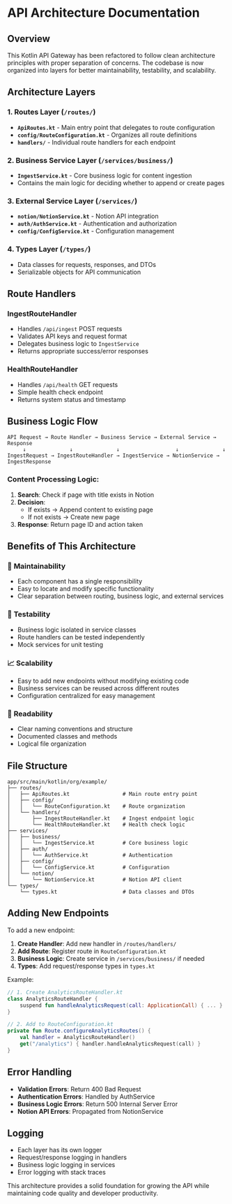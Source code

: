 # API Architecture Documentation

## Overview

This Kotlin API Gateway has been refactored to follow clean architecture principles with proper separation of concerns. The codebase is now organized into layers for better maintainability, testability, and scalability.

## Architecture Layers

### 1. **Routes Layer** (`/routes/`)
- **`ApiRoutes.kt`** - Main entry point that delegates to route configuration
- **`config/RouteConfiguration.kt`** - Organizes all route definitions
- **`handlers/`** - Individual route handlers for each endpoint

### 2. **Business Service Layer** (`/services/business/`)
- **`IngestService.kt`** - Core business logic for content ingestion
- Contains the main logic for deciding whether to append or create pages

### 3. **External Service Layer** (`/services/`)
- **`notion/NotionService.kt`** - Notion API integration
- **`auth/AuthService.kt`** - Authentication and authorization
- **`config/ConfigService.kt`** - Configuration management

### 4. **Types Layer** (`/types/`)
- Data classes for requests, responses, and DTOs
- Serializable objects for API communication

## Route Handlers

### IngestRouteHandler
- Handles `/api/ingest` POST requests
- Validates API keys and request format
- Delegates business logic to `IngestService`
- Returns appropriate success/error responses

### HealthRouteHandler
- Handles `/api/health` GET requests  
- Simple health check endpoint
- Returns system status and timestamp

## Business Logic Flow

```
API Request → Route Handler → Business Service → External Service → Response
     ↓              ↓              ↓                  ↓              ↓
IngestRequest → IngestRouteHandler → IngestService → NotionService → IngestResponse
```

### Content Processing Logic:
1. **Search**: Check if page with title exists in Notion
2. **Decision**: 
   - If exists → Append content to existing page
   - If not exists → Create new page
3. **Response**: Return page ID and action taken

## Benefits of This Architecture

### 🔧 **Maintainability**
- Each component has a single responsibility
- Easy to locate and modify specific functionality
- Clear separation between routing, business logic, and external services

### 🧪 **Testability** 
- Business logic isolated in service classes
- Route handlers can be tested independently
- Mock services for unit testing

### 📈 **Scalability**
- Easy to add new endpoints without modifying existing code
- Business services can be reused across different routes
- Configuration centralized for easy management

### 🎯 **Readability**
- Clear naming conventions and structure
- Documented classes and methods
- Logical file organization

## File Structure

```
app/src/main/kotlin/org/example/
├── routes/
│   ├── ApiRoutes.kt                 # Main route entry point
│   ├── config/
│   │   └── RouteConfiguration.kt    # Route organization
│   └── handlers/
│       ├── IngestRouteHandler.kt    # Ingest endpoint logic
│       └── HealthRouteHandler.kt    # Health check logic
├── services/
│   ├── business/
│   │   └── IngestService.kt         # Core business logic
│   ├── auth/
│   │   └── AuthService.kt           # Authentication
│   ├── config/
│   │   └── ConfigService.kt         # Configuration
│   └── notion/
│       └── NotionService.kt         # Notion API client
└── types/
    └── types.kt                     # Data classes and DTOs
```

## Adding New Endpoints

To add a new endpoint:

1. **Create Handler**: Add new handler in `/routes/handlers/`
2. **Add Route**: Register route in `RouteConfiguration.kt`
3. **Business Logic**: Create service in `/services/business/` if needed
4. **Types**: Add request/response types in `types.kt`

Example:
```kotlin
// 1. Create AnalyticsRouteHandler.kt
class AnalyticsRouteHandler {
    suspend fun handleAnalyticsRequest(call: ApplicationCall) { ... }
}

// 2. Add to RouteConfiguration.kt
private fun Route.configureAnalyticsRoutes() {
    val handler = AnalyticsRouteHandler()
    get("/analytics") { handler.handleAnalyticsRequest(call) }
}
```

## Error Handling

- **Validation Errors**: Return 400 Bad Request
- **Authentication Errors**: Handled by AuthService
- **Business Logic Errors**: Return 500 Internal Server Error
- **Notion API Errors**: Propagated from NotionService

## Logging

- Each layer has its own logger
- Request/response logging in handlers
- Business logic logging in services
- Error logging with stack traces

This architecture provides a solid foundation for growing the API while maintaining code quality and developer productivity.
